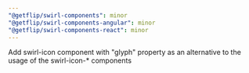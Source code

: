 ```yaml
---
"@getflip/swirl-components": minor
"@getflip/swirl-components-angular": minor
"@getflip/swirl-components-react": minor
---
```


Add swirl-icon component with "glyph" property as an alternative to the usage of
the swirl-icon-\* components
